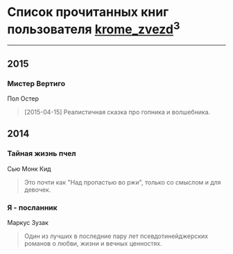 # Список прочитанных книг пользователя [krome_zvezd](http://vk.com/id25844318)<sup>3</sup>
---

## 2015

### Мистер Вертиго
Пол Остер
> [2015-04-15] Реалистичная сказка про гопника и волшебника.



## 2014

### Тайная жизнь пчел
Сью Монк Кид
> Это почти как "Над пропастью во ржи", только со смыслом и для девочек.


### Я - посланник
Маркус Зузак
> Один из лучших в последние пару лет псевдотинейджерских романов о любви, жизни и вечных ценностях.



